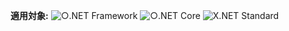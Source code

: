 <Token>**適用対象:** ![○](media/yes.png).NET Framework ![○](media/yes.png).NET Core ![X](media/no.png).NET Standard </Token>